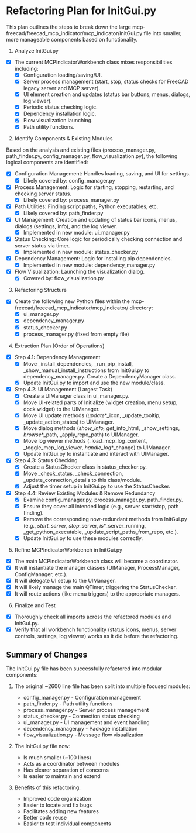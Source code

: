 # Refactoring Plan for InitGui.py

This plan outlines the steps to break down the large mcp-freecad/freecad_mcp_indicator/mcp_indicator/InitGui.py file into smaller, more manageable components based on functionality.

1. Analyze InitGui.py

- [x] The current MCPIndicatorWorkbench class mixes responsibilities including:
  - [x] Configuration loading/saving/UI.
  - [x] Server process management (start, stop, status checks for FreeCAD legacy server and MCP server).
  - [x] UI element creation and updates (status bar buttons, menus, dialogs, log viewer).
  - [x] Periodic status checking logic.
  - [x] Dependency installation logic.
  - [x] Flow visualization launching.
  - [x] Path utility functions.

2. Identify Components & Existing Modules

Based on the analysis and existing files (process_manager.py, path_finder.py, config_manager.py, flow_visualization.py), the following logical components are identified:

- [x] Configuration Management: Handles loading, saving, and UI for settings.
  - [x] Likely covered by: config_manager.py
- [x] Process Management: Logic for starting, stopping, restarting, and checking server status.
  - [x] Likely covered by: process_manager.py
- [x] Path Utilities: Finding script paths, Python executables, etc.
  - [x] Likely covered by: path_finder.py
- [x] UI Management: Creation and updating of status bar icons, menus, dialogs (settings, info), and the log viewer.
  - [x] Implemented in new module: ui_manager.py
- [x] Status Checking: Core logic for periodically checking connection and server status via timer.
  - [x] Implemented in new module: status_checker.py
- [x] Dependency Management: Logic for installing pip dependencies.
  - [x] Implemented in new module: dependency_manager.py
- [x] Flow Visualization: Launching the visualization dialog.
  - [x] Covered by: flow_visualization.py

3. Refactoring Structure

- [x] Create the following new Python files within the mcp-freecad/freecad_mcp_indicator/mcp_indicator/ directory:
  - [x] ui_manager.py
  - [x] dependency_manager.py
  - [x] status_checker.py
  - [x] process_manager.py (fixed from empty file)

4. Extraction Plan (Order of Operations)

- [x] Step 4.1: Dependency Management
  - [x] Move _install_dependencies, _run_pip_install, _show_manual_install_instructions from InitGui.py to dependency_manager.py. Create a DependencyManager class.
  - [x] Update InitGui.py to import and use the new module/class.
- [x] Step 4.2: UI Management (Largest Task)
  - [x] Create a UIManager class in ui_manager.py.
  - [x] Move UI-related parts of Initialize (widget creation, menu setup, dock widget) to the UIManager.
  - [x] Move UI update methods (_update_*_icon, _update_tooltip, _update_action_states) to UIManager.
  - [x] Move dialog methods (_show_*_info, _get_*_info_html, _show_settings, _browse_*_path, _apply_repo_path) to UIManager.
  - [x] Move log viewer methods (_load_mcp_log_content, _toggle_mcp_log_viewer, _handle_log_*_change) to UIManager.
  - [x] Update InitGui.py to instantiate and interact with UIManager.
- [x] Step 4.3: Status Checking
  - [x] Create a StatusChecker class in status_checker.py.
  - [x] Move _check_status, _check_connection, _update_connection_details to this class/module.
  - [x] Adjust the timer setup in InitGui.py to use the StatusChecker.
- [x] Step 4.4: Review Existing Modules & Remove Redundancy
  - [x] Examine config_manager.py, process_manager.py, path_finder.py.
  - [x] Ensure they cover all intended logic (e.g., server start/stop, path finding).
  - [x] Remove the corresponding now-redundant methods from InitGui.py (e.g., _start_*_server, _stop_*_server, _is_*_server_running, _get_python_executable, _update_script_paths_from_repo, etc.).
  - [x] Update InitGui.py to use these modules correctly.

5. Refine MCPIndicatorWorkbench in InitGui.py

- [x] The main MCPIndicatorWorkbench class will become a coordinator.
- [x] It will instantiate the manager classes (UIManager, ProcessManager, ConfigManager, etc.).
- [x] It will delegate UI setup to the UIManager.
- [x] It will likely manage the main QTimer, triggering the StatusChecker.
- [x] It will route actions (like menu triggers) to the appropriate managers.

6. Finalize and Test

- [x] Thoroughly check all imports across the refactored modules and InitGui.py.
- [x] Verify that all workbench functionality (status icons, menus, server controls, settings, log viewer) works as it did before the refactoring.

## Summary of Changes

The InitGui.py file has been successfully refactored into modular components:

1. The original ~2600 line file has been split into multiple focused modules:
   - config_manager.py - Configuration management
   - path_finder.py - Path utility functions
   - process_manager.py - Server process management
   - status_checker.py - Connection status checking
   - ui_manager.py - UI management and event handling
   - dependency_manager.py - Package installation
   - flow_visualization.py - Message flow visualization

2. The InitGui.py file now:
   - Is much smaller (~100 lines)
   - Acts as a coordinator between modules
   - Has clearer separation of concerns
   - Is easier to maintain and extend

3. Benefits of this refactoring:
   - Improved code organization
   - Easier to locate and fix bugs
   - Facilitates adding new features
   - Better code reuse
   - Easier to test individual components
